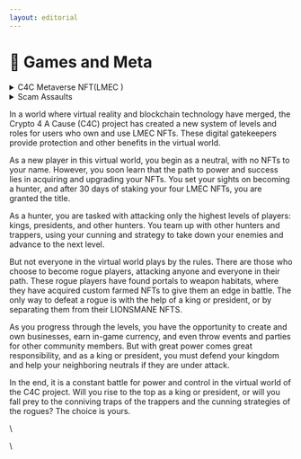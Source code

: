 ```yaml
---
layout: editorial
---
```


# 🎲 Games and Meta

<details>

<summary>C4C Metaverse NFT(LMEC )</summary>

Meet Crypto 4 A Cause's Metaverse gatekeepers - digital characters that are linked to a user's non-fungible token (NFT) blockchain security and education. These gatekeepers can be used as avatars in the Metaverse, and you can earn rewards by using them. They're like digital animal-warrior companions with unique abilities in the game and in the Metaverse.

You can mint these gatekeepers at different stages to get extra perks, and they can be used to protect your home, land, or character in Metaverse battles. Fully evolved gatekeepers might even have dual forms with distinct and unique characteristics that apply to both forms.

Choose your gatekeepers wisely and send them to their home jungle world, where they can merge with the blockchain and be revived at prescribed intervals to boost their abilities in both games and the Metaverse. The gatekeepers can also act as data keepers, letting you stake your NFT on the blockchain and use it as a digital safe. You can even wrap your personal tokens in the gatekeepers' NFTs as a way to guard against hacking.

Overall, the Metaverse gatekeepers are designed to be used in a variety of ways - as avatars, protectors, and data keepers - and they can be evolved and enhanced through various in-game and Metaverse activities.

</details>

<details>

<summary>Scam Assaults </summary>

Step into the wild and dangerous world of Scam Assaults, where only the strongest and most cunning players will rise to the top! This action-packed meta game is set in a futuristic world where players are always fighting for power and resources. Arm yourself with powerful LMEC NFTs, which act like weapons and give you special abilities and protections as you navigate this treacherous landscape.

But that's not all - Scam Assaults also features exclusive art from the one and only Terrell Willis, owner of AudreyIon and fashion designer extraordinaire. This adds a touch of class and style to the game that you won't find anywhere else. Plus, if you stake your C4C tokens in Brewlabs staking farms, you'll earn even more points to help you dominate the competition.

There are three main player types in Scam Assaults: hunters, trappers, and kings/presidents. Hunters are skilled warriors who have trained and upgraded their NFTs to perfection. They excel in combat and are always looking for ways to improve their status and climb the ranks. Trappers, on the other hand, rely on strategy and deception to outsmart their opponents. They may even team up with other trappers to increase their chances of victory. Both hunters and trappers can also create rogue business factions if they're lucky enough to capture a rogue's NFT. Kings and presidents are the ultimate rulers of this world, with the power to command large territories and levy taxes on other players. These elite players are highly respected and feared, and they're always looking to expand their empires and solidify their positions of power. Both kings and presidents can create missions and businesses, and they may team up with each other to achieve their goals. But beware of the rogue players lurking in the shadows, trying to overthrow the established order and claim their own slice of the pie. These rebels have special NFTs that are self-aware and can wreak havoc if they're treated poorly in the game. They're a constant threat to the established powers, so watch your back! Overall, Scam Assaults is a high-stakes world where players must fight for survival and dominance at every turn. Only the strongest and most cunning will rise to the top, and alliances are constantly shifting as players vie for power. So grab your NFTs and get ready for some intense gameplay - see you on the battlefield!

</details>

In a world where virtual reality and blockchain technology have merged, the Crypto 4 A Cause (C4C) project has created a new system of levels and roles for users who own and use LMEC NFTs. These digital gatekeepers provide protection and other benefits in the virtual world.

As a new player in this virtual world, you begin as a neutral, with no NFTs to your name. However, you soon learn that the path to power and success lies in acquiring and upgrading your NFTs. You set your sights on becoming a hunter, and after 30 days of staking your four LMEC NFTs, you are granted the title.

As a hunter, you are tasked with attacking only the highest levels of players: kings, presidents, and other hunters. You team up with other hunters and trappers, using your cunning and strategy to take down your enemies and advance to the next level.

But not everyone in the virtual world plays by the rules. There are those who choose to become rogue players, attacking anyone and everyone in their path. These rogue players have found portals to weapon habitats, where they have acquired custom farmed NFTs to give them an edge in battle. The only way to defeat a rogue is with the help of a king or president, or by separating them from their LIONSMANE NFTS.

As you progress through the levels, you have the opportunity to create and own businesses, earn in-game currency, and even throw events and parties for other community members. But with great power comes great responsibility, and as a king or president, you must defend your kingdom and help your neighboring neutrals if they are under attack.

In the end, it is a constant battle for power and control in the virtual world of the C4C project. Will you rise to the top as a king or president, or will you fall prey to the conniving traps of the trappers and the cunning strategies of the rogues? The choice is yours.

\




\
